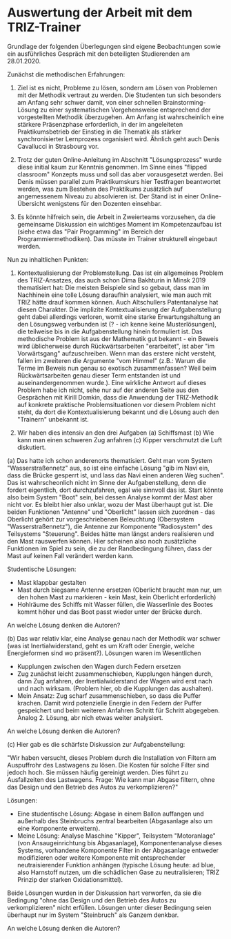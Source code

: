 # Auswertung der Arbeit mit dem TRIZ-Trainer

Grundlage der folgenden Überlegungen sind eigene Beobachtungen sowie ein
ausführliches Gespräch mit den beteiligten Studierenden am 28.01.2020.

Zunächst die methodischen Erfahrungen:

1) Ziel ist es nicht, Probleme zu lösen, sondern am Lösen von Problemen mit
der Methodik vertraut zu werden. Die Studenten tun sich besonders am Anfang
sehr schwer damit, von einer schnellen Brainstorming-Lösung zu einer
systematischen Vorgehensweise entsprechend der vorgestellten Methodik
überzugehen.  Am Anfang ist wahrscheinlich eine stärkere Präsenzphase
erforderlich, in der im angeleiteten Praktikumsbetrieb der Einstieg in die
Thematik als stärker synchronisierter Lernprozess organisiert wird.  Ähnlich
geht auch Denis Cavallucci in Strasbourg vor.

2) Trotz der guten Online-Anleitung im Abschnitt "Lösungsprozess" wurde diese
initial kaum zur Kenntnis genommen. Im Sinne eines "flipped classroom"
Konzepts muss und soll das aber vorausgesetzt werden.  Bei Denis müssen
parallel zum Praktikumskurs hier Testfragen beantwortet werden, was zum
Bestehen des Praktikums zusätzlich auf angemessenem Niveau zu absolvieren ist.
Der Stand ist in einer Online-Übersicht wenigstens für den Dozenten einsehbar.

3) Es könnte hilfreich sein, die Arbeit in Zweierteams vorzusehen, da die
gemeinsame Diskussion ein wichtiges Moment im Kompetenzaufbau ist (siehe etwa
das "Pair Programming" im Bereich der Programmiermethodiken). Das müsste
im Trainer strukturell eingebaut werden.

Nun zu inhaltlichen Punkten:

1) Kontextualisierung der Problemstellung. Das ist ein allgemeines Problem des
TRIZ-Ansatzes, das auch schon Dima Bakhturin in Minsk 2019 thematisiert hat:
Die meisten Beispiele sind so gebaut, dass man im Nachhinein eine tolle Lösung
daraufhin analysiert, wie man auch mit TRIZ hätte drauf kommen können. Auch
Altschullers Patentanalyse hat diesen Charakter.  Die implizite
Kontextualisierung der Aufgabenstellung geht dabei allerdings verloren, womit
eine starke Erwartungshaltung an den Lösungsweg verbunden ist (? - ich kenne
keine Musterlösungen), die teilweise bis in die Aufgabenstellung hinein
formuliert ist.  Das methodische Problem ist aus der Mathematik gut bekannt -
ein Beweis wird üblicherweise durch Rückwärtsarbeiten "erarbeitet", ist aber
"im Vorwärtsgang" aufzuschreiben.  Wenn man das erstere nicht versteht, fallen
im zweiteren die Argumente "vom Himmel" (z.B.: Warum die Terme im Beweis nun
genau so exotisch zusammenfassen? Weil beim Rückwärtsarbeiten genau dieser
Term entstanden ist und auseinandergenommen wurde.). Eine wirkliche Antwort
auf dieses Problem habe ich nicht, sehe nur auf der anderen Seite aus den
Gesprächen mit Kirill Domkin, dass die Anwendung der TRIZ-Methodik auf
konkrete praktische Problemsituationen vor diesem Problem nicht steht, da dort
die Kontextualisierung bekannt und die Lösung auch den "Trainern" unbekannt
ist.

2) Wir haben dies intensiv an den drei Aufgaben
(a) Schiffsmast
(b) Wie kann man einen schweren Zug anfahren
(c) Kipper verschmutzt die Luft
diskutiert.

(a) Das hatte ich schon anderenorts thematisiert. Geht man vom System
"Wasserstraßennetz" aus, so ist eine einfache Lösung "gib im Navi ein, dass
die Brücke gesperrt ist, und lass das Navi einen anderen Weg suchen".  Das ist
wahrscheonlich nicht im Sinne der Aufgabenstellung, denn die fordert
eigentlich, dort durchzufahren, egal wie sinnvoll das ist.  Start könnte also
beim System "Boot" sein, bei dessen Analyse kommt der Mast aber nicht vor.  Es
bleibt hier also unklar, wozu der Mast überhaupt gut ist. Die beiden
Funktionen "Antenne" und "Oberlicht" lassen sich zuordnen - das Oberlicht
gehört zur vorgeschriebenen Beleuchtung (Obersystem "Wasserstraßennetz"), die
Antenne zur Komponente "Radiosystem" des Teilsystems "Steuerung". Beides hätte
man längst anders realisieren und den Mast rauswerfen können.  Hier scheinen
also noch zusätzliche Funktionen im Spiel zu sein, die zu der Randbedingung
führen, dass der Mast auf keinen Fall verändert werden kann.

Studentische Lösungen:
* Mast klappbar gestalten
* Mast durch biegsame Antenne ersetzen (Oberlicht braucht man nur, um den
  hohen Mast zu markieren - kein Mast, kein Oberlicht erforderlich)
* Hohlräume des Schiffs mit Wasser füllen, die Wasserlinie des Bootes kommt
  höher und das Boot passt wieder unter der Brücke durch.

An welche Lösung denken die Autoren? 

(b) Das war relativ klar, eine Analyse genau nach der Methodik war schwer (was
ist Inertialwiderstand, geht es um Kraft oder Energie, welche Energieformen
sind wo präsent?). Lösungen waren im Wesentlichen
* Kupplungen zwischen den Wagen durch Federn ersetzen
* Zug zunächst leicht zusammenschieben, Kupplungen hängen durch, dann Zug
  anfahren, der Inertialwiderstand der Wagen wird erst nach und nach wirksam.
  (Problem hier, ob die Kupplungen das aushalten).
* Mein Ansatz: Zug scharf zusammenschieben, so dass die Puffer krachen. Damit
  wird potenzielle Energie in den Federn der Puffer gespeichert und beim
  weiteren Anfahren Schritt für Schritt abgegeben. Analog 2. Lösung, abr nich
  etwas weiter analysiert.

An welche Lösung denken die Autoren? 

(c) Hier gab es die schärfste Diskussion zur Aufgabenstellung:

"Wir haben versucht, dieses Problem durch die Installation von Filtern am
Auspuffrohr des Lastwagens zu lösen. Die Kosten für solche Filter sind jedoch
hoch. Sie müssen häufig gereinigt werden. Dies führt zu Ausfallzeiten des
Lastwagens. Frage: Wie kann man Abgase filtern, ohne das Design und den
Betrieb des Autos zu verkomplizieren?"

Lösungen: 
* Eine studentische Lösung: Abgase in einem Ballon auffangen und außerhalb des
  Steinbruchs zentral bearbeiten (Abgasanlage also um eine Komponente
  erweitern).
* Meine Lösung: Analyse Maschine "Kipper", Teilsystem "Motoranlage" (von
  Ansaugeinrichtung bis Abgasanlage), Komponentenanalyse dieses Systems,
  vorhandene Komponente Filter in der Abgasanlage entweder modifizieren oder
  weitere Komponente mit entsprechender neutraisierender Funktion anhängen
  (typische Lösung heute: ad blue, also Harnstoff nutzen, um die schädlichen
  Gase zu neutralisieren; TRIZ Prinzip der starken Oxidationsmittel).

Beide Lösungen wurden in der Diskussion hart verworfen, da sie die Bedingung
"ohne das Design und den Betrieb des Autos zu verkomplizieren" nicht erfüllen.
Lösungen unter dieser Bedingung seien überhaupt nur im System "Steinbruch" als
Ganzem denkbar.

An welche Lösung denken die Autoren?